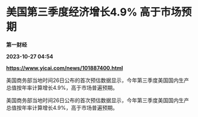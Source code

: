 # 美国第三季度经济增长4.9% 高于市场预期
**第一财经**

**2023-10-27 04:54**

**https://www.yicai.com/news/101887400.html**

美国商务部当地时间26日公布的首次预估数据显示，今年第三季度美国国内生产总值按年率计算增长4.9%，高于市场普遍预期。

美国商务部当地时间26日公布的首次预估数据显示，今年第三季度美国国内生产总值按年率计算增长4.9%，高于市场普遍预期。